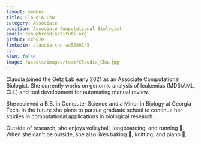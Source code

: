 ```yaml
---
layout: member
title: Claudia Chu
category: Associate
position: Associate Computational Biologist
email: cchu@broadinstitute.org
github: cchu70
linkedin: claudia-chu-aa5280145
cv:
alum: false
image: /assets/images/team/Claudia_Chu.jpg
---
```


Claudia joined the Getz Lab early 2021 as an Associate Computational Biologist. She currently works on genomic analysis of leukemias (MDS/AML, CLL) and tool development for automating manual review. 

She recieved a B.S. in Computer Science and a Minor in Biology at Georgia Tech. In the future she plans to pursue graduate school to continue her studies in computational applications in biological research. 

Outside of research, she enjoys volleyball, longboarding, and running 🏃. When she can't be outside, she also likes baking 🍰, knitting, and piano 🎹.
